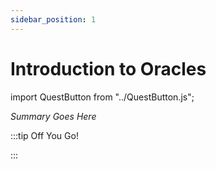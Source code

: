 ```yaml
---
sidebar_position: 1
---
```


# Introduction to Oracles
import QuestButton from "../QuestButton.js";

_Summary Goes Here_

:::tip Off You Go!

<QuestButton text="Quest" />

:::

